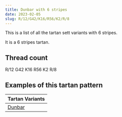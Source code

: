 ```yaml
---
title: Dunbar with 6 stripes
date: 2023-02-05
slug: R/12/G42/K16/R56/K2/R/8
---
```

This is a list of all the tartan sett variants with 6 stripes.

It is a 6 stripes tartan.


## Thread count
R/12 G42 K16 R56 K2 R/8

## Examples of this tartan pattern

| Tartan Variants |
|---------------|
| [Dunbar](/variants/r/12/g42/k16/r56/k2/r/8-g008000-k000000-rc00000)||
